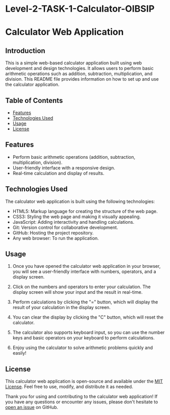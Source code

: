 # Level-2-TASK-1-Calculator-OIBSIP

# Calculator Web Application

## Introduction

This is a simple web-based calculator application built using web development and design technologies. It allows users to perform basic arithmetic operations such as addition, subtraction, multiplication, and division. This README file provides information on how to set up and use the calculator application.

## Table of Contents

- [Features](#features)
- [Technologies Used](#technologies-used)
- [Usage](#usage)
- [License](#license)

## Features

- Perform basic arithmetic operations (addition, subtraction, multiplication, division).
- User-friendly interface with a responsive design.
- Real-time calculation and display of results.

## Technologies Used

The calculator web application is built using the following technologies:

- HTML5: Markup language for creating the structure of the web page.
- CSS3: Styling the web page and making it visually appealing.
- JavaScript: Adding interactivity and handling calculations.
- Git: Version control for collaborative development.
- GitHub: Hosting the project repository.
- Any web browser: To run the application.

## Usage

1. Once you have opened the calculator web application in your browser, you will see a user-friendly interface with numbers, operators, and a display screen.

2. Click on the numbers and operators to enter your calculation. The display screen will show your input and the result in real-time.

3. Perform calculations by clicking the "=" button, which will display the result of your calculation in the display screen.

4. You can clear the display by clicking the "C" button, which will reset the calculator.

5. The calculator also supports keyboard input, so you can use the number keys and basic operators on your keyboard to perform calculations.

6. Enjoy using the calculator to solve arithmetic problems quickly and easily!


## License

This calculator web application is open-source and available under the [MIT License](LICENSE). Feel free to use, modify, and distribute it as needed.

Thank you for using and contributing to the calculator web application! If you have any questions or encounter any issues, please don't hesitate to [open an issue](https://github.com/your-username/calculator-web-app/issues) on GitHub.

